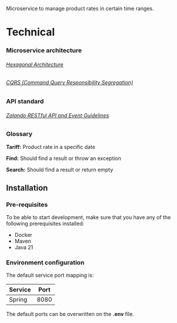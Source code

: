 Microservice to manage product rates in certain time ranges.

# Technical

### Microservice architecture

###### [Hexagonal Architecture](https://alistair.cockburn.us/hexagonal-architecture/)

###### [CQRS (Command Query Responsibility Segregation)](https://learn.microsoft.com/es-es/azure/architecture/patterns/cqrs)

### API standard

###### [Zalando RESTful API and Event Guidelines](https://opensource.zalando.com/restful-api-guidelines/)

### Glossary

**Tariff:** Product rate in a specific date

**Find:** Should find a result or throw an exception

**Search:** Should find a result or return empty

## Installation

### Pre-requisites

To be able to start development, make sure that you have any of the following prerequisites installed:

- Docker
- Maven
- Java 21

### Environment configuration

The default service port mapping is:

| Service | Port |
|---------|------|
| Spring  | 8080 |

The default ports can be overwritten on the **.env** file.


